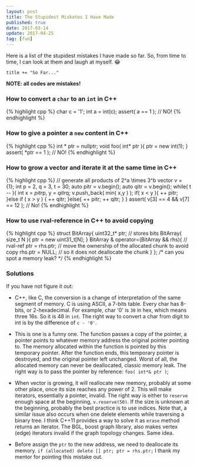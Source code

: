 ```yaml
---
layout: post
title: The Stupidest Miskates I Have Made
published: true
date: 2017-03-14
update: 2017-04-25
tag: [fun]
---
```


Here is a list of the stupidest mistakes I have made so far. 
So, from time to time, I can look at them and laugh at myself. 😂

`title += "So Far..."`

**NOTE: all codes are mistakes!**

### How to convert a `char` to an `int` in C++
{% highlight cpp %}
char c = '1';
int  a = int(c);
assert( a == 1 ); // NO!
{% endhighlight %}

### How to give a pointer a `new` content in C++
{% highlight cpp %}
int * ptr = nullptr;
void foo( int* ptr ){
  ptr = new int(1);
}
assert( *ptr == 1 ); // NO!
{% endhighlight %}

### How to grow a vector and iterate it at the same time in C++
{% highlight cpp %}
// generate all products of 2^a \times 3^b
vector<int> v = {1};
int p = 2, q = 3, t = 30;
auto pitr = v.begin();
auto qitr = v.begin();
while( t -- ){
  int x = *pitr*p, y = *qitr*q;
  v.push_back( min( x,y ) );
  if( x < y ){
    ++ pitr;
  }else if ( x > y ) {
    ++ qitr;
  }else{
    ++ pitr;
    ++ qitr;
  }
}
assert( v[3] == 4 && v[7] == 12 ); // No!
{% endhighlight %}

### How to use rval-reference in C++ to avoid copying
{% highlight cpp %}
struct BitArray{
  uint32_t* ptr; // stores bits
  BitArray( size_t N ){ ptr = new uint31_t[N]; }
  BitArray & operator=(BitArray && rhs){ // rval-ref
    ptr = rhs.ptr; // move the ownership of the allocated chunk to avoid copy
    rhs.ptr = NULL; // so it does not deallocate the chunk
  }
};
/* can you spot a memory leak? */
{% endhighlight %}

### Solutions
If you have not figure it out:

* C++, like C, the conversion is a change of interpretation of the same segment
  of memory. C is using ASCII, a 7-bits table. Every char has 8-bits, or
  2-hexadecimal. For example, char '0' is `30` in hex, which means three 16s.
  So it is 48 in `int`. The right way to convert a char from digit to int is by
  the difference of `c - '0'`.

* This is one is a funny one. The function passes a copy of the pointer, a pointer
  points to whatever memory address the original pointer pointing to. The
  memory allocated within the function is pointed by this temporary pointer. After
  the function ends, this temporary pointer is destroyed, and the original pointer 
  left unchanged. Worst of all, the allocated memory can never be deallocated, classic
  memory leak. The right way is to pass the pointer by reference: `foo( int*& ptr )`;

* When vector is growing, it will reallocate new memory, probably at some other
  place, once its size reaches any power of 2. This will make iterators,
  essentially a pointer, invalid. The right way is either to `reserve` enough
  space at the beginning, `v.reserve(50)`.  If the size is unknown at the
  beginning, probably the best practice is to use indices.  Note that, a
  similar issue also occurs when one delete elements while traversing a binary
  tree. I think C++11 provides a way to solve it as `erase` method returns an
  iterator.  The BGL, boost graph library, also makes vertex (edge) iterators
  invalid if the graph topology changes. Same idea.

* Before assign the `ptr` to the new address, we need to deallocate its memory.
  `if (allocated) delete [] ptr; ptr = rhs.ptr;` I thank my mentor for pointing
  this mistake out.
